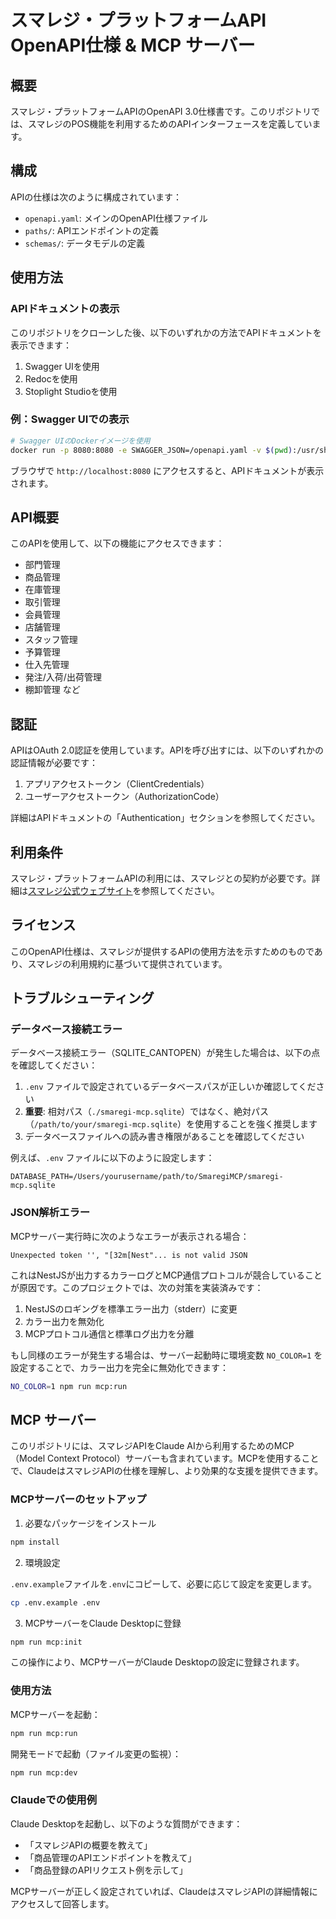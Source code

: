 # スマレジ・プラットフォームAPI OpenAPI仕様 & MCP サーバー

## 概要

スマレジ・プラットフォームAPIのOpenAPI 3.0仕様書です。このリポジトリでは、スマレジのPOS機能を利用するためのAPIインターフェースを定義しています。

## 構成

APIの仕様は次のように構成されています：

- `openapi.yaml`: メインのOpenAPI仕様ファイル
- `paths/`: APIエンドポイントの定義
- `schemas/`: データモデルの定義

## 使用方法

### APIドキュメントの表示

このリポジトリをクローンした後、以下のいずれかの方法でAPIドキュメントを表示できます：

1. Swagger UIを使用
2. Redocを使用
3. Stoplight Studioを使用

### 例：Swagger UIでの表示

```bash
# Swagger UIのDockerイメージを使用
docker run -p 8080:8080 -e SWAGGER_JSON=/openapi.yaml -v $(pwd):/usr/share/nginx/html/specs swaggerapi/swagger-ui
```

ブラウザで `http://localhost:8080` にアクセスすると、APIドキュメントが表示されます。

## API概要

このAPIを使用して、以下の機能にアクセスできます：

- 部門管理
- 商品管理
- 在庫管理
- 取引管理
- 会員管理
- 店舗管理
- スタッフ管理
- 予算管理
- 仕入先管理
- 発注/入荷/出荷管理
- 棚卸管理
など

## 認証

APIはOAuth 2.0認証を使用しています。APIを呼び出すには、以下のいずれかの認証情報が必要です：

1. アプリアクセストークン（ClientCredentials）
2. ユーザーアクセストークン（AuthorizationCode）

詳細はAPIドキュメントの「Authentication」セクションを参照してください。

## 利用条件

スマレジ・プラットフォームAPIの利用には、スマレジとの契約が必要です。詳細は[スマレジ公式ウェブサイト](https://www.smaregi.jp/)を参照してください。

## ライセンス

このOpenAPI仕様は、スマレジが提供するAPIの使用方法を示すためのものであり、スマレジの利用規約に基づいて提供されています。

## トラブルシューティング

### データベース接続エラー

データベース接続エラー（SQLITE_CANTOPEN）が発生した場合は、以下の点を確認してください：

1. `.env` ファイルで設定されているデータベースパスが正しいか確認してください
2. **重要**: 相対パス（`./smaregi-mcp.sqlite`）ではなく、絶対パス（`/path/to/your/smaregi-mcp.sqlite`）を使用することを強く推奨します
3. データベースファイルへの読み書き権限があることを確認してください

例えば、`.env` ファイルに以下のように設定します：

```
DATABASE_PATH=/Users/yourusername/path/to/SmaregiMCP/smaregi-mcp.sqlite
```

### JSON解析エラー

MCPサーバー実行時に次のようなエラーが表示される場合：

```
Unexpected token '', "[32m[Nest"... is not valid JSON
```

これはNestJSが出力するカラーログとMCP通信プロトコルが競合していることが原因です。このプロジェクトでは、次の対策を実装済みです：

1. NestJSのロギングを標準エラー出力（stderr）に変更
2. カラー出力を無効化
3. MCPプロトコル通信と標準ログ出力を分離

もし同様のエラーが発生する場合は、サーバー起動時に環境変数 `NO_COLOR=1` を設定することで、カラー出力を完全に無効化できます：

```bash
NO_COLOR=1 npm run mcp:run
```

## MCP サーバー

このリポジトリには、スマレジAPIをClaude AIから利用するためのMCP（Model Context Protocol）サーバーも含まれています。MCPを使用することで、ClaudeはスマレジAPIの仕様を理解し、より効果的な支援を提供できます。

### MCPサーバーのセットアップ

1. 必要なパッケージをインストール

```bash
npm install
```

2. 環境設定

`.env.example`ファイルを`.env`にコピーして、必要に応じて設定を変更します。

```bash
cp .env.example .env
```

3. MCPサーバーをClaude Desktopに登録

```bash
npm run mcp:init
```

この操作により、MCPサーバーがClaude Desktopの設定に登録されます。

### 使用方法

MCPサーバーを起動：

```bash
npm run mcp:run
```

開発モードで起動（ファイル変更の監視）：

```bash
npm run mcp:dev
```

### Claudeでの使用例

Claude Desktopを起動し、以下のような質問ができます：

- 「スマレジAPIの概要を教えて」
- 「商品管理のAPIエンドポイントを教えて」
- 「商品登録のAPIリクエスト例を示して」

MCPサーバーが正しく設定されていれば、ClaudeはスマレジAPIの詳細情報にアクセスして回答します。

